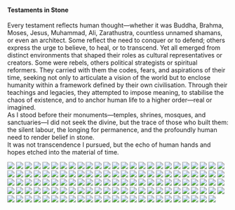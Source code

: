 <h4>Testaments in Stone</h4>

Every testament reflects human thought—whether it was Buddha, Brahma, Moses, Jesus, Muhammad, Ali, Zarathustra, countless unnamed shamans, or even an architect. Some reflect the need to conquer or to defend; others express the urge to believe, to heal, or to transcend. Yet all emerged from distinct environments that shaped their roles as cultural representatives or creators. Some were rebels, others political strategists or spiritual reformers. They carried with them the codes, fears, and aspirations of their time, seeking not only to articulate a vision of the world but to enclose humanity within a framework defined by their own civilisation. Through their teachings and legacies, they attempted to impose meaning, to stabilise the chaos of existence, and to anchor human life to a higher order—real or imagined.  
As I stood before their monuments—temples, shrines, mosques, and sanctuaries—I did not seek the divine, but the trace of those who built them: the silent labour, the longing for permanence, and the profoundly human need to render belief in stone.  
It was not transcendence I pursued, but the echo of human hands and hopes etched into the material of time.

![](1.JPG)
![](2.JPG)
![](3.JPG)
![](4.jpg)
![](5.JPG)
![](6.jpeg)
![](7.jpg)
![](8.JPG)
![](9.JPG)
![](10.jpeg)
![](11.jpeg)
![](12.jpeg)
![](13.JPG)
![](14.jpg)
![](15.jpg)
![](16.JPG)
![](17.JPG)
![](18.jpg)
![](19.JPG)
![](20.jpg)
![](21.jpg)
![](22.JPG)
![](23.JPG)
![](24.jpg)
![](25.JPG)
![](26.jpg)
![](27.JPG)
![](28.jpg)
![](29.jpg)
![](30.jpg)
![](31.jpg)
![](32.jpg)
![](33.jpg)
![](34.jpg)
![](35.jpg)
![](36.jpg)
![](37.jpg)
![](38.jpg)
![](39.JPG)
![](40.jpg)
![](41.jpg)
![](42.jpg)
![](43.jpg)
![](44.JPG)
![](45.jpg)
![](46.JPG)
![](47.jpg)
![](48.jpg)
![](49.JPG)
![](50.JPG)
![](51.JPG)
![](52.JPG)
![](53.JPG)
![](54.JPG)
![](55.JPG)
![](56.JPG)
![](57.JPG)
![](58.JPG)
![](59.JPG)
![](60.JPG)
![](61.JPG)
![](62.JPG)
![](63.JPG)
![](64.jpeg)
![](65.jpeg)
![](66.jpeg)
![](67.jpeg)
![](68.jpeg)
![](69.jpeg)
![](70.jpeg)
![](71.jpeg)
![](72.jpeg)
![](73.jpg)
![](74.jpg)
![](75.jpg)
![](76.jpeg)
![](77.jpeg)
![](78.jpeg)
![](79.jpeg)
![](80.jpeg)
![](81.jpeg)
![](82.jpg)
![](83.jpg)
![](84.jpeg)
![](85.jpeg)
![](86.jpeg)
![](87.jpeg)
![](88.jpg)
![](89.jpg)
![](90.JPG)
![](91.JPG)
![](92.JPG)
![](93.JPG)
![](94.JPG)
![](95.JPG)
![](96.jpg)
![](97.JPG)
![](98.JPG)
![](99.jpg)
![](100.jpg)
![](101.JPG)
![](102.jpeg)
![](103.jpg)
![](104.jpg)
![](105.jpeg)
![](106.jpeg)
![](107.jpeg)
![](108.jpg)
![](109.jpg)
![](110.jpg)
![](111.jpg)
![](112.jpg)
![](113.jpg)
![](114.jpg)
![](115.JPG)
![](116.JPG)
![](117.jpg)
![](118.jpg)
![](119.JPG)
![](120.JPG)
![](121.JPG)
![](122.JPG)
![](123.jpg)
![](124.jpeg)
<p></p>
